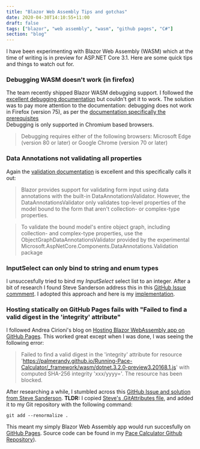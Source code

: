 ```yaml
---
title: "Blazor Web Assembly Tips and gotchas"
date: 2020-04-30T14:10:55+11:00
draft: false
tags: ["blazor", "web assembly", "wasm", "github pages", "C#"]
section: "blog"
---
```


I have been experimenting with Blazor Web Assembly (WASM) which at the time of writing is in preview for ASP.NET Core 3.1.  Here are some quick tips and things to watch out for.

### Debugging WASM doesn't work (in firefox)
The team recently shipped Blazor WASM debugging support.  I followed the [excellent debugging documentation](https://docs.microsoft.com/en-us/aspnet/core/blazor/debug?view=aspnetcore-3.1#enable-debugging-for-visual-studio-and-visual-studio-code) but couldn't get it to work.  The solution was to pay more attention to the documentation: debugging does not work in Firefox (version 75), as per the [documentation specifically the prerequisites](https://docs.microsoft.com/en-us/aspnet/core/blazor/debug?view=aspnetcore-3.1#prerequisites)  
Debugging is only supported in Chromium based browsers.

> Debugging requires either of the following browsers: Microsoft Edge (version 80 or later) or Google Chrome (version 70 or later)

### Data Annotations not validating all properties
Again the [validation documentation](https://docs.microsoft.com/en-us/aspnet/core/blazor/forms-validation?view=aspnetcore-3.1#nested-models-collection-types-and-complex-types) is excellent and this specifically calls it out:

> Blazor provides support for validating form input using data annotations with the built-in DataAnnotationsValidator. However, the DataAnnotationsValidator only validates top-level properties of the model bound to the form that aren't collection- or complex-type properties.

> To validate the bound model's entire object graph, including collection- and complex-type properties, use the ObjectGraphDataAnnotationsValidator provided by the experimental Microsoft.AspNetCore.Components.DataAnnotations.Validation package

### InputSelect can only bind to string and enum types
I unsuccesfully tried to bind my *InputSelect* select list to an integer.  After a bit of research I found Steve Sanderson address this in this [GitHub Issue commment](https://github.com/dotnet/aspnetcore/issues/11181#issuecomment-506288035).  I adopted this approach and here is my [implementation](https://github.com/palmerandy/Pace-Calculator/blob/initial-commit/src/PaceCalculator.Blazor/InputSelectNumber.cs).

### Hosting statically on GitHub Pages fails with "Failed to find a valid digest in the 'integrity' attribute"
I followed Andrea Cirioni's blog on [Hosting Blazor WebAssembly app on GitHub Pages](https://dev.to/cirio/hosting-blazor-webassembly-app-on-github-pages-137k).  This worked great except when I was done, I was seeing the following error:

> Failed to find a valid digest in the 'integrity' attribute for resource 'https://palmerandy.github.io/Running-Pace-Calculator/_framework/wasm/dotnet.3.2.0-preview3.20168.1.js' with computed SHA-256 integrity 'xxx/yyyy='. The resource has been blocked.

After researching a while, I stumbled across this [GitHub Issue and solution from Steve Sanderson](https://github.com/dotnet/aspnetcore/issues/19796#issuecomment-598286345).  **TLDR:** I copied [Steve's .GitAttributes file](
https://github.com/SteveSandersonMS/TestGithubPages/blob/master/.gitattributes), and added it to my Git repository with the following command:

```
git add --renormalize .
```

This meant my simply Blazor Web Assembly app would run succesfully on [GitHub Pages](https://palmerandy.github.io/Running-Pace-Calculator/).  Source code can be found in my [Pace Calculator Github Repository](https://github.com/palmerandy/Pace-Calculator)).